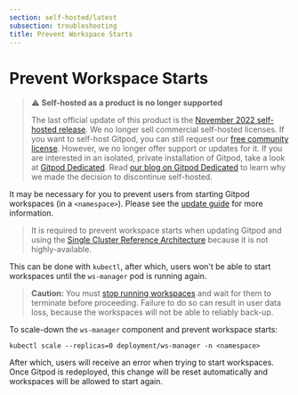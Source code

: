 ```yaml
---
section: self-hosted/latest
subsection: troubleshooting
title: Prevent Workspace Starts
---
```


<script context="module">
  export const prerender = true;
</script>

# Prevent Workspace Starts

> ⚠️ **Self-hosted as a product is no longer supported**
>
> The last official update of this product is the [November 2022 self-hosted release](https://www.gitpod.io/changelog/november-self-hosted-release). We no longer sell commercial self-hosted licenses. If you want to self-host Gitpod, you can still request our [free community license](https://www.gitpod.io/community-license). However, we no longer offer support or updates for it. If you are interested in an isolated, private installation of Gitpod, take a look at [Gitpod Dedicated](/dedicated).
> Read [our blog on Gitpod Dedicated](/blog/introducing-gitpod-dedicated) to learn why we made the decision to discontinue self-hosted.

It may be necessary for you to prevent users from starting Gitpod workspaces (in a `<namespace>`). Please see the [update guide](./updating) for more information.

> It is required to prevent workspace starts when updating Gitpod and using the [Single Cluster Reference Architecture](../latest/reference-architecture/single-cluster-ref-arch) because it is not highly-available.

This can be done with `kubectl`, after which, users won't be able to start workspaces until the `ws-manager` pod is running again.

> **Caution:** You must [stop running workspaces](./stop-workspaces) and wait for them to terminate before proceeding. Failure to do so can result in user data loss, because the workspaces will not be able to reliably back-up.

To scale-down the `ws-manager` component and prevent workspace starts:

```shell
kubectl scale --replicas=0 deployment/ws-manager -n <namespace>
```

After which, users will receive an error when trying to start workspaces. Once Gitpod is redeployed, this change will be reset automatically and workspaces will be allowed to start again.
